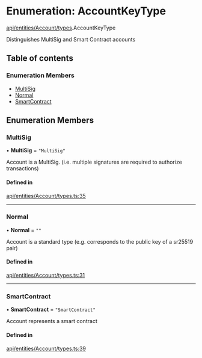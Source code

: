 # Enumeration: AccountKeyType

[api/entities/Account/types](../wiki/api.entities.Account.types).AccountKeyType

Distinguishes MultiSig and Smart Contract accounts

## Table of contents

### Enumeration Members

- [MultiSig](../wiki/api.entities.Account.types.AccountKeyType#multisig)
- [Normal](../wiki/api.entities.Account.types.AccountKeyType#normal)
- [SmartContract](../wiki/api.entities.Account.types.AccountKeyType#smartcontract)

## Enumeration Members

### MultiSig

• **MultiSig** = ``"MultiSig"``

Account is a MultiSig. (i.e. multiple signatures are required to authorize transactions)

#### Defined in

[api/entities/Account/types.ts:35](https://github.com/PolymeshAssociation/polymesh-sdk/blob/88db4a91/src/api/entities/Account/types.ts#L35)

___

### Normal

• **Normal** = ``""``

Account is a standard type (e.g. corresponds to the public key of a sr25519 pair)

#### Defined in

[api/entities/Account/types.ts:31](https://github.com/PolymeshAssociation/polymesh-sdk/blob/88db4a91/src/api/entities/Account/types.ts#L31)

___

### SmartContract

• **SmartContract** = ``"SmartContract"``

Account represents a smart contract

#### Defined in

[api/entities/Account/types.ts:39](https://github.com/PolymeshAssociation/polymesh-sdk/blob/88db4a91/src/api/entities/Account/types.ts#L39)
